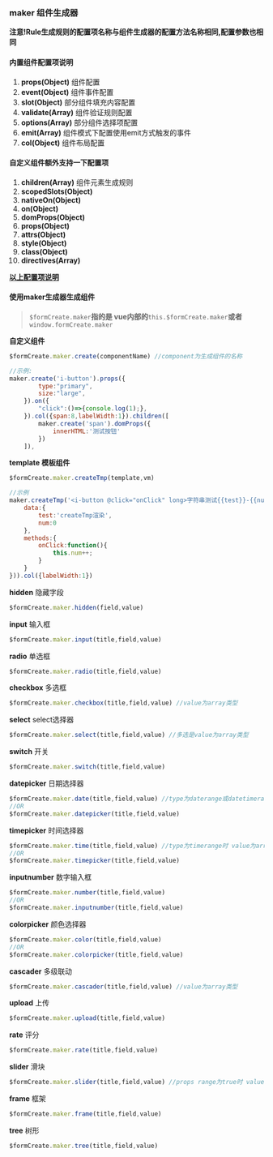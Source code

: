 ### maker 组件生成器


**注意!Rule生成规则的配置项名称与组件生成器的配置方法名称相同,配置参数也相同**

#### 内置**组件配置项说明**

1. **props\(Object\)** 组件配置
2. **event\(Object\)** 组件事件配置
3. **slot\(Object\)** 部分组件填充内容配置
4. **validate\(Array\)** 组件验证规则配置
5. **options\(Array\)** 部分组件选择项配置
6. **emit\(Array\)** 组件模式下配置使用emit方式触发的事件
7. **col\(Object\)** 组件布局配置

#### 自定义组件额外支持一下配置项

1. **children\(Array\)** 组件元素生成规则
2. **scopedSlots\(Object\)**
3. **nativeOn\(Object\)**
4. **on\(Object\)**
5. **domProps\(Object\)**
6. **props\(Object\)**
7. **attrs\(Object\)**
8. **style\(Object\)**
9. **class\(Object\)**
10. **directives\(Array\)**




**[以上配置项说明](https://cn.vuejs.org/v2/guide/render-function.html#%E6%B7%B1%E5%85%A5-data-%E5%AF%B9%E8%B1%A1l)**



#### 使用maker生成器生成组件

> `$formCreate.maker`**指的是 vue内部的**`this.$formCreate.maker`**或者**`window.formCreate.maker`

**自定义组件**

```js
$formCreate.maker.create(componentName) //component为生成组件的名称

//示例:
maker.create('i-button').props({
        type:"primary",
        size:"large",
    }).on({
        "click":()=>{console.log(1);},
    }).col({span:8,labelWidth:1}).children([
        maker.create('span').domProps({
            innerHTML:'测试按钮'
        })
    ]),
```

**template 模板组件**

```js
$formCreate.maker.createTmp(template,vm)

//示例
maker.createTmp('<i-button @click="onClick" long>字符串测试{{test}}-{{num}}</i-button>',new Vue({
    data:{
        test:'createTmp渲染',
        num:0
    },
    methods:{
        onClick:function(){
            this.num++;
        }
    }
})).col({labelWidth:1})

```

**hidden** 隐藏字段

```js
$formCreate.maker.hidden(field,value)
```

**input** 输入框

```js
$formCreate.maker.input(title,field,value)
```

**radio** 单选框

```js
$formCreate.maker.radio(title,field,value)
```

**checkbox** 多选框

```js
$formCreate.maker.checkbox(title,field,value) //value为array类型
```

**select** select选择器

```js
$formCreate.maker.select(title,field,value) //多选是value为array类型
```

**switch** 开关

```js
$formCreate.maker.switch(title,field,value)
```

**datepicker** 日期选择器

```js
$formCreate.maker.date(title,field,value) //type为daterange或datetimerange时 value为array类型
//OR
$formCreate.maker.datepicker(title,field,value)
```

**timepicker** 时间选择器

```js
$formCreate.maker.time(title,field,value) //type为timerange时 value为array类型
//OR
$formCreate.maker.timepicker(title,field,value)
```

**inputnumber** 数字输入框

```js
$formCreate.maker.number(title,field,value)
//OR
$formCreate.maker.inputnumber(title,field,value)
```

**colorpicker** 颜色选择器

```js
$formCreate.maker.color(title,field,value)
//OR
$formCreate.maker.colorpicker(title,field,value)
```

**cascader** 多级联动

```js
$formCreate.maker.cascader(title,field,value) //value为array类型
```

**upload** 上传

```js
$formCreate.maker.upload(title,field,value)
```

**rate** 评分

```js
$formCreate.maker.rate(title,field,value)
```

**slider** 滑块

```js
$formCreate.maker.slider(title,field,value) //props range为true时 value为array类型
```

**frame** 框架

```js
$formCreate.maker.frame(title,field,value)
```

**tree** 树形

```js
$formCreate.maker.tree(title,field,value)
```



